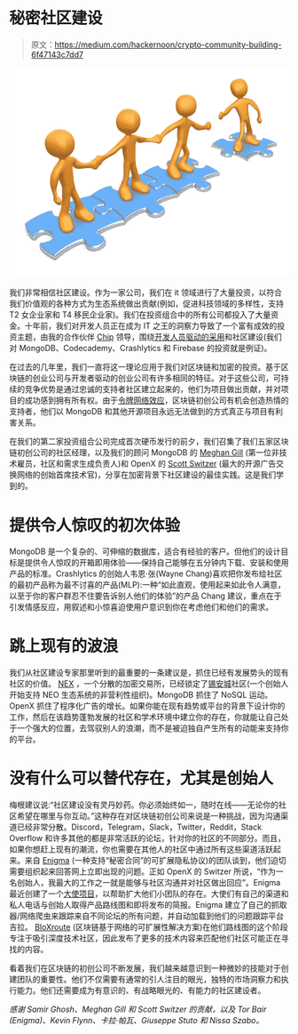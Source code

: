 # 秘密社区建设

> 原文：<https://medium.com/hackernoon/crypto-community-building-6f47143c7dd7>

![](img/6d7bd83dd7a6ad23710bccc9606eeeec.png)

我们非常相信社区建设。作为一家公司，我们在 it 领域进行了大量投资，以符合我们价值观的各种方式为生态系统做出贡献(例如，促进科技领域的多样性，支持 T2 女企业家和 T4 移民企业家)。我们在投资组合中的所有公司都投入了大量资金。十年前，我们对开发人员正在成为 IT 之王的洞察力导致了一个富有成效的投资主题，由我的合作伙伴 [Chip](http://www.flybridge.com/team-member/chip-hazard/) 领导，围绕[开发人员驱动的采用](http://hazard.typepad.com/hazard-lights/2012/03/developer-driven-business-models.html)和社区建设(我们对 MongoDB、Codecademy、Crashlytics 和 Firebase 的投资就是例证)。

在过去的几年里，我们一直将这一理论应用于我们对区块链和加密的投资。基于区块链的创业公司与开发者驱动的创业公司有许多相同的特征。对于这些公司，可持续的竞争优势是通过忠诚的支持者社区建立起来的，他们为项目做出贡献，并对项目的成功感到拥有所有权。由于[令牌网络效应](https://thecontrol.co/the-token-economy-81becd26b9de)，区块链初创公司有机会创造热情的支持者，他们以 MongoDB 和其他开源项目永远无法做到的方式真正与项目有利害关系。

在我们的第二家投资组合公司完成首次硬币发行的前夕，我们召集了我们五家区块链初创公司的社区经理，以及我们的顾问 MongoDB 的 [Meghan Gill](http://www.flybridge.com/team-member/meghan-gill/) (第一位非技术雇员，社区和需求生成负责人)和 OpenX 的 [Scott Switzer](http://www.flybridge.com/team-member/scott-switzer/) (最大的开源广告交换网络的创始首席技术官)，分享在加密背景下社区建设的最佳实践。这是我们学到的。

# 提供令人惊叹的初次体验

MongoDB 是一个复杂的、可伸缩的数据库，适合有经验的客户。但他们的设计目标是提供令人惊叹的开箱即用体验——保持自己能够在五分钟内下载、安装和使用产品的标准。Crashlytics 的创始人韦恩·张(Wayne Chang)喜欢把你发布给社区的最初产品称为最不讨喜的产品(MLP):一种“如此直观，使用起来如此令人满意，以至于你的客户群忍不住要告诉别人他们的体验”的产品 Chang 建议，重点在于引发情感反应，用叙述和小惊喜迫使用户意识到你在考虑他们和他们的需求。

# 跳上现有的波浪

我们从社区建设专家那里听到的最重要的一条建议是，抓住已经有发展势头的现有社区的价值。 [NEX](https://twitter.com/neonexchange?lang=en) ，一个分散的加密交易所，已经锁定了[锡安城](https://cityofzion.io/)社区(一个创始人开始支持 NEO 生态系统的非营利性组织)。MongoDB 抓住了 NoSQL 运动。OpenX 抓住了程序化广告的增长。如果你能在现有趋势或平台的背景下设计你的工作，然后在该趋势蓬勃发展的社区和学术环境中建立你的存在，你就能让自己处于一个强大的位置，去驾驭别人的浪潮，而不是被迫独自产生所有的动能来支持你的平台。

# 没有什么可以替代存在，尤其是创始人

梅根建议说:“社区建设没有灵丹妙药。你必须始终如一，随时在线——无论你的社区希望在哪里与你互动。”这种存在对区块链初创公司来说是一种挑战，因为沟通渠道已经非常分散。Discord，Telegram，Slack，Twitter，Reddit，Stack Overflow 和许多其他的都是非常活跃的论坛，针对你的社区的不同部分。而且，如果你想赶上现有的潮流，你也需要在其他人的社区中通过所有这些渠道活跃起来。来自 [Enigma](/@EnigmaMPC) (一种支持“秘密合同”的可扩展隐私协议)的团队谈到，他们迫切需要组织起来回答网上立即出现的问题。正如 OpenX 的 Switzer 所说，“作为一名创始人，我最大的工作之一就是能够与社区沟通并对社区做出回应”。Enigma 最近创建了一个[大使项目](https://blog.enigma.co/announcing-the-enigma-ambassadors-21a41f5f17fb)，以帮助扩大他们小团队的存在。大使们有自己的渠道和私人电话与创始人取得产品路线图和即将发布的简报。Enigma 建立了自己的抓取器/网络爬虫来跟踪来自不同论坛的所有问题，并自动加载到他们的问题跟踪平台吉拉。 [BloXroute](/@bloxroutelabs/update-bloxroute-development-roadmap-3a7e65570985) (区块链基于网络的可扩展性解决方案)在他们路线图的这个阶段专注于吸引深度技术社区，因此发布了更多的技术内容来匹配他们社区可能正在寻找的内容。

看着我们在区块链的初创公司不断发展，我们越来越意识到一种微妙的技能对于创建团队的重要性。他们不仅需要有通常的引人注目的眼光，独特的市场洞察力和执行能力。他们还需要成为有意识的、有战略眼光的、有能力的社区建设者。

*感谢 Samir Ghosh、Meghan Gill 和 Scott Switzer 的贡献，以及 Tor Bair (Enigma)、Kevin Flynn、卡拉·帕瓦、Giuseppe Stuto 和 Nissa Szabo。*